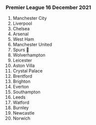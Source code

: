### Premier League 16 December 2021

1. Manchester City
2. Liverpool
3. Chelsea
4. Arsenal
5. West Ham
6. Manchester United
7. Spurs 🐓
8. Wolverhampton
9. Leicester
10. Aston Villa
11. Crystal Palace
12. Brentford
13. Brighton
14. Everton
15. Southampton
16. Leeds
17. Watford
18. Burnley
19. Newcastle
20. Norwich
